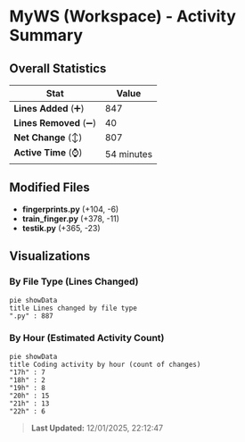 # MyWS (Workspace) - Activity Summary 

## Overall Statistics

| Stat                   | Value                                                             |
| ---------------------- | ----------------------------------------------------------------- |
| **Lines Added** (➕)   | 847                                          |
| **Lines Removed** (➖) | 40                                        |
| **Net Change** (↕)    | 807                |
| **Active Time** (⌚)   | 54 minutes |


## Modified Files
- **fingerprints.py** (+104, -6)
- **train_finger.py** (+378, -11)
- **testik.py** (+365, -23)

## Visualizations

### By File Type (Lines Changed)

```mermaid
pie showData
title Lines changed by file type
".py" : 887
```

### By Hour (Estimated Activity Count)

```mermaid
pie showData
title Coding activity by hour (count of changes)
"17h" : 7
"18h" : 2
"19h" : 8
"20h" : 15
"21h" : 13
"22h" : 6
```


> **Last Updated:** 12/01/2025, 22:12:47